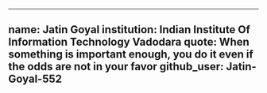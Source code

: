 
---
name: Jatin Goyal 
institution: Indian Institute Of Information Technology Vadodara 
quote: When something is important enough, you do it even if the odds are not in your favor
github_user: Jatin-Goyal-552
---
